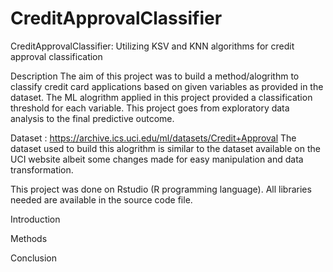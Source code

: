 # CreditApprovalClassifier
CreditApprovalClassifier: Utilizing KSV and KNN algorithms for credit approval classification

Description
The aim of this project was to build a method/alogrithm to classify credit card applications based on given variables as provided in the dataset. The ML alogrithm applied in this project provided a classification threshold for each variable. This project goes from exploratory data analysis to the final predictive outcome. 

Dataset : https://archive.ics.uci.edu/ml/datasets/Credit+Approval
The dataset used to build this alogrithm is similar to the dataset available on the UCI website albeit some changes made for easy manipulation and data transformation.

This project was done on Rstudio (R programming language). All libraries needed are available in the source code file.

Introduction 

Methods

Conclusion 

